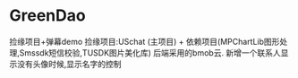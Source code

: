 # GreenDao
捡缘项目+弹幕demo
捡缘项目:USchat (主项目) + 依赖项目(MPChartLib图形处理,Smssdk短信校验,TUSDK图片美化库)
后端采用的bmob云.
新增一个联系人显示没有头像时候,显示名字的控制
